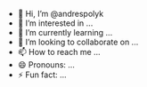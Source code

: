 - 👋 Hi, I’m @andrespolyk
- 👀 I’m interested in ...
- 🌱 I’m currently learning ...
- 💞️ I’m looking to collaborate on ...
- 📫 How to reach me ...
- 😄 Pronouns: ...
- ⚡ Fun fact: ...

<!---
andrespolyk/andrespolyk is a ✨ special ✨ repository because its `README.md` (this file) appears on your GitHub profile.
You can click the Preview link to take a look at your changes.
--->
